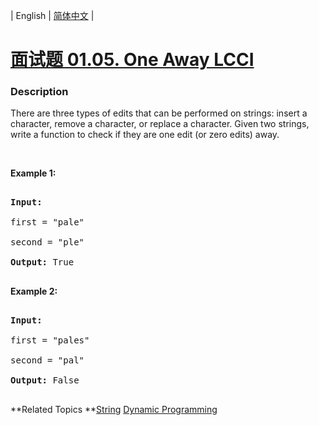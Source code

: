 | English | [简体中文](README.md) |

# [面试题 01.05. One Away LCCI](https://leetcode-cn.com/problems/one-away-lcci)
 ### Description
<p>There are three types of edits that can be performed on strings: insert a character, remove a character, or replace a character. Given two strings, write a function to check if they are one edit (or zero edits) away.</p>

<p>&nbsp;</p>

<p><strong>Example&nbsp;1:</strong></p>

<pre>
<strong>Input:</strong> 
first = &quot;pale&quot;
second = &quot;ple&quot;
<strong>Output:</strong> True
</pre>

<p><strong>Example&nbsp;2:</strong></p>

<pre>
<strong>Input:</strong> 
first = &quot;pales&quot;
second = &quot;pal&quot;
<strong>Output:</strong> False
</pre>

**Related Topics	**[String](https://leetcode-cn.com/tag/string) [Dynamic Programming](https://leetcode-cn.com/tag/dynamic-programming) 